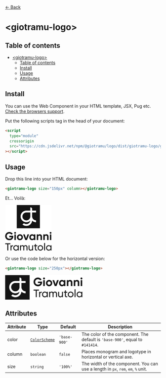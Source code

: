 [← Back](../README.md)

# \<giotramu-logo>

## Table of contents

- [\<giotramu-logo>](#giotramu-logo)
  - [Table of contents](#table-of-contents)
  - [Install](#install)
  - [Usage](#usage)
  - [Attributes](#attributes)

## Install

You can use the Web Component in your HTML template, JSX, Pug etc. [Check the browsers support](./browsers-support.md).

Put the following scripts tag in the head of your document:

```html
<script
  type="module"
  crossorigin
  src="https://cdn.jsdelivr.net/npm/@giotramu/logo/dist/giotramu-logo/giotramu-logo.esm.js"
></script>
```

## Usage

Drop this line into your HTML document:

```html
<giotramu-logo size="150px" column></giotramu-logo>
```

Et... Voilà:

<img width="150px" src="../resources/svg/logo-v-base-900.svg" alt="Giovanni Tramutola" />

Or use the code below for the horizontal version:

```html
<giotramu-logo size="250px"></giotramu-logo>
```

<img width="250px" src="../resources/svg/logo-h-base-900.svg" alt="Giovanni Tramutola" />

## Attributes

<table>
  <thead>
    <tr>
      <th>Attribute</th>
      <th>Type</th>
      <th>Default</th>
      <th>Description</th>
    </tr>
  <tbody>
    <tr>
      <td>color</td>
      <td><code><a href="./color-scheme.md" title="Color scheme">ColorScheme</a></code></td>
      <td><code>'base-900'</code></td>
      <td>The color of the component. The default is <code>'base-900'</code>, equal to <code>#141414</code>.</td>
    </tr>
    <tr>
      <td>column</td>
      <td><code>boolean</code></td>
      <td><code>false</code></td>
      <td>Places monogram and logotype in horizontal or vertical axe.</td>
    </tr>
    <tr>
      <td>size</td>
      <td><code>string</code></td>
      <td><code>'100%'</code></td>
      <td>The width of the component. You can use a length in <code>px</code>, <code>rem</code>, <code>em</code>, <code>%</code> unit.
      </td>
    <tr>
  </tbody>
</table>

